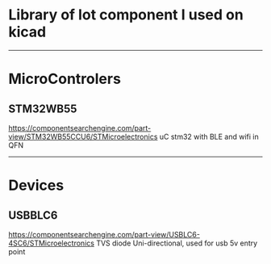 # Library of lot component I used on kicad


----------------------------------------------------
# MicroControlers

## STM32WB55
https://componentsearchengine.com/part-view/STM32WB55CCU6/STMicroelectronics
uC stm32 with BLE and wifi in QFN





----------------------------------------------------
# Devices

## USBBLC6 
https://componentsearchengine.com/part-view/USBLC6-4SC6/STMicroelectronics
TVS diode Uni-directional, used for usb 5v entry point